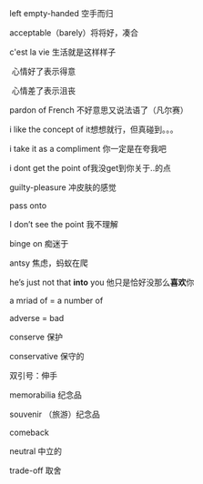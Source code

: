 left empty-handed 空手而归

acceptable（barely）将将好，凑合

c'est la vie 生活就是这样样子

​	心情好了表示得意

​	心情差了表示沮丧

pardon of French 不好意思又说法语了（凡尔赛）

i like the concept of it想想就行，但真碰到。。。

i take it as  a compliment 你一定是在夸我吧  

i dont get the point of我没get到你关于..的点

guilty-pleasure 冲皮肤的感觉

pass onto

I don’t see the point 我不理解

binge on 痴迷于

antsy 焦虑，蚂蚁在爬

he’s just not that **into** you 他只是恰好没那么**喜欢**你

a mriad of = a number of

adverse = bad

conserve 保护

conservative 保守的

双引号：伸手

memorabilia 纪念品

souvenir （旅游）纪念品

comeback

neutral 中立的

trade-off 取舍
